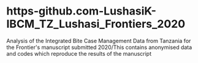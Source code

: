 # https-github.com-LushasiK-IBCM_TZ_Lushasi_Frontiers_2020
Analysis of the Integrated Bite Case Management Data from Tanzania for the Frontier's manuscript submitted 2020/This contains anonymised data and codes which reproduce the results of the manuscript
